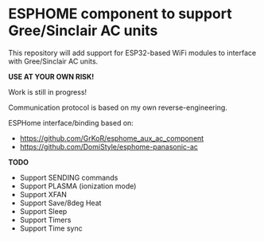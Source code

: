 # ESPHOME component to support Gree/Sinclair AC units
This repository will add support for ESP32-based WiFi modules to interface with Gree/Sinclair AC units.

**USE AT YOUR OWN RISK!**

Work is still in progress!

Communication protocol is based on my own reverse-engineering.

ESPHome interface/binding based on:
* https://github.com/GrKoR/esphome_aux_ac_component
* https://github.com/DomiStyle/esphome-panasonic-ac

**TODO**
* Support SENDING commands
* Support PLASMA (ionization mode)
* Support XFAN
* Support Save/8deg Heat
* Support Sleep
* Support Timers
* Support Time sync
